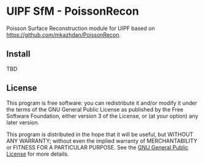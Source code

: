 UIPF SfM - PoissonRecon 
========================

Poisson Surface Reconstruction module for UIPF based on 
<https://github.com/mkazhdan/PoissonRecon>.

Install
-------

TBD

License
-------

This program is free software: you can redistribute it and/or modify
it under the terms of the GNU General Public License as published by
the Free Software Foundation, either version 3 of the License, or
(at your option) any later version.

This program is distributed in the hope that it will be useful,
but WITHOUT ANY WARRANTY; without even the implied warranty of
MERCHANTABILITY or FITNESS FOR A PARTICULAR PURPOSE.
See the [GNU General Public License](LICENSE.md) for more details.
